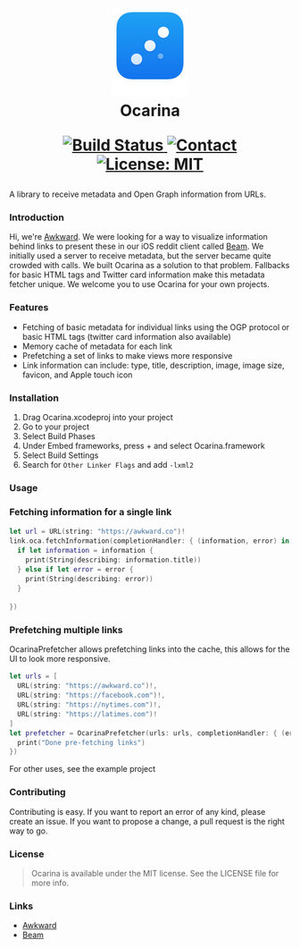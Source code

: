 <h1 align="center">
  <img src="Docs/icon.png" width="136" alt="icon"><br>
  Ocarina<br>
  <p align="center">
  <a href="https://travis-ci.org/awkward/Ocarina">
    <img src="https://travis-ci.org/awkward/Ocarina.svg?branch=master" alt="Build Status">
  </a>
  <a href="https://twitter.com/madeawkward">
    <img src="https://img.shields.io/badge/contact-madeawkward-blue.svg?style=flat" alt="Contact">
  </a>
  <a href="https://opensource.org/licenses/MIT">
    <img src="https://img.shields.io/badge/License-MIT-yellow.svg" alt="License: MIT">
  </a>
</p>
</h1>

A library to receive metadata and Open Graph information from URLs.

### Introduction

Hi, we're [Awkward](https://awkward.co/). We were looking for a way to visualize information behind links to present these in our iOS reddit client called [Beam](https://beamreddit.com/). We initially used a server to receive metadata, but the server became quite crowded with calls. We built Ocarina as a solution to that problem. Fallbacks for basic HTML tags and Twitter card information make this metadata fetcher unique. We welcome you to use Ocarina for your own projects.

### Features

- Fetching of basic metadata for individual links using the OGP protocol or basic HTML tags (twitter card information also available)
- Memory cache of metadata for each link
- Prefetching a set of links to make views more responsive
- Link information can include: type, title, description, image, image size, favicon, and Apple touch icon

### Installation


1. Drag Ocarina.xcodeproj into your project
2. Go to your project
3. Select Build Phases
4. Under Embed frameworks, press + and select Ocarina.framework
5. Select Build Settings
6. Search for `Other Linker Flags` and add `-lxml2`

### Usage

### Fetching information for a single link

```Swift
let url = URL(string: "https://awkward.co")!
link.oca.fetchInformation(completionHandler: { (information, error) in
  if let information = information {
    print(String(describing: information.title))
  } else if let error = error {
    print(String(describing: error))
  }

})
```

### Prefetching multiple links

OcarinaPrefetcher allows prefetching links into the cache, this allows for the UI to look more responsive.

```Swift
let urls = [
  URL(string: "https://awkward.co")!,
  URL(string: "https://facebook.com")!,
  URL(string: "https://nytimes.com")!,
  URL(string: "https://latimes.com")!
]
let prefetcher = OcarinaPrefetcher(urls: urls, completionHandler: { (errors) in§
  print("Done pre-fetching links")
})
```

For other uses, see the example project

### Contributing

Contributing is easy. If you want to report an error of any kind, please create an issue. If you want to propose a change, a pull request is the right way to go.

### License


> Ocarina is available under the MIT license. See the LICENSE file for more info.

### Links

  - [Awkward](https://awkward.co)
  - [Beam](https://beamreddit.com)
